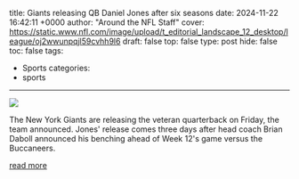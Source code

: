 title: Giants releasing QB Daniel Jones after six seasons
date: 2024-11-22 16:42:11 +0000
author: "Around the NFL Staff"
cover: https://static.www.nfl.com/image/upload/t_editorial_landscape_12_desktop/league/oj2wwunpqjl59cvhh9l6
draft: false
top: false
type: post
hide: false
toc: false
tags:
  - Sports
categories:
  - sports
---

![](https://static.www.nfl.com/image/upload/t_editorial_landscape_12_desktop/league/oj2wwunpqjl59cvhh9l6)

The New York Giants are releasing the veteran quarterback on Friday, the team announced. Jones' release comes three days after head coach Brian Daboll announced his benching ahead of Week 12's game versus the Buccaneers.

[read more](https://www.nfl.com/news/giants-release-qb-daniel-jones-six-seasons-benched-grant-request)
